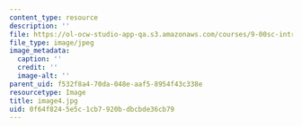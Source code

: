 ```yaml
---
content_type: resource
description: ''
file: https://ol-ocw-studio-app-qa.s3.amazonaws.com/courses/9-00sc-introduction-to-psychology-fall-2011/0f64f8245e5c1cb7920bdbcbde36cb79_image4.jpg
file_type: image/jpeg
image_metadata:
  caption: ''
  credit: ''
  image-alt: ''
parent_uid: f532f8a4-70da-048e-aaf5-8954f43c338e
resourcetype: Image
title: image4.jpg
uid: 0f64f824-5e5c-1cb7-920b-dbcbde36cb79
---
```

